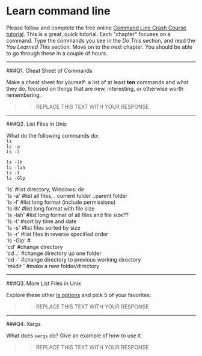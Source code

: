 # Learn command line

Please follow and complete the free online [Command Line Crash Course
tutorial](http://cli.learncodethehardway.org/book/). This is a great,
quick tutorial. Each "chapter" focuses on a command. Type the commands
you see in the _Do This_ section, and read the _You Learned This_
section. Move on to the next chapter. You should be able to go through
these in a couple of hours.

---

###Q1.  Cheat Sheet of Commands  

Make a cheat sheet for yourself: a list of at least **ten** commands and what they do, focused on things that are new, interesting, or otherwise worth remembering.

> > REPLACE THIS TEXT WITH YOUR RESPONSE

---

###Q2.  List Files in Unix   

What do the following commands do:  
`ls`  
`ls -a`  
`ls -l`  

`ls -lh`  
`ls -lah`  
`ls -t`  
`ls -Glp`  

'ls' #list directory, Windows: dir   
'ls -a' #list all files, . current folder ..parent folder  
'ls -l' #list long format (include permissions)  
'ls-lh' #list long format with file size  
'ls -lah' #list long format of all files and file size??  
'ls -t' #sort by time and date  
'ls -s' #list files sorted by size  
'ls -r' #list files in reverse specified order  
'ls -Glp' #  
'cd' #change directory  
'cd ..' #change directory up one folder  
'cd -' #change directory to previous working directory  
'mkdir <foldername>' #make a new folder/directory  

---

###Q3.  More List Files in Unix  

Explore these other [ls options](http://www.techonthenet.com/unix/basic/ls.php) and pick 5 of your favorites:

> > REPLACE THIS TEXT WITH YOUR RESPONSE

---

###Q4.  Xargs   

What does `xargs` do? Give an example of how to use it.

> > REPLACE THIS TEXT WITH YOUR RESPONSE

 

